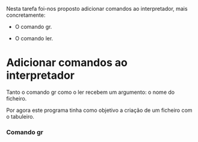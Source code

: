 Nesta tarefa foi-nos proposto adicionar comandos ao interpretador, mais concretamente:

- O comando gr.

- O comando ler.


# Adicionar comandos ao interpretador

Tanto o comando gr como o ler recebem um argumento: o nome do ficheiro.

Por agora este programa tinha como objetivo a criação de um ficheiro com o tabuleiro.

### Comando gr

